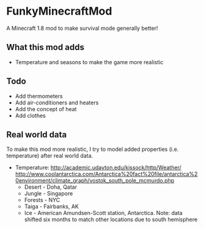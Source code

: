 # FunkyMinecraftMod
A Minecraft 1.8 mod to make survival mode generally better!

## What this mod adds
- Temperature and seasons to make the game more realistic

## Todo
- Add thermometers
- Add air-conditioners and heaters
- Add the concept of heat
- Add clothes


## Real world data
To make this mod more realistic, I try to model added properties (i.e. temperature) after real world data.
- Temperature: http://academic.udayton.edu/kissock/http/Weather/
http://www.coolantarctica.com/Antarctica%20fact%20file/antarctica%20environment/climate_graph/vostok_south_pole_mcmurdo.php
  - Desert - Doha, Qatar
  - Jungle - Singapore
  - Forests - NYC
  - Taiga - Fairbanks, AK
  - Ice - American Amundsen-Scott station, Antarctica. Note: data shifted six months to match other locations due to south hemisphere
